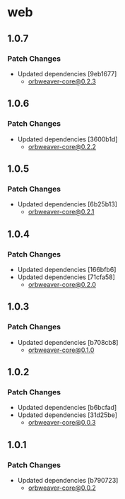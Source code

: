 # web

## 1.0.7

### Patch Changes

- Updated dependencies [9eb1677]
  - orbweaver-core@0.2.3

## 1.0.6

### Patch Changes

- Updated dependencies [3600b1d]
  - orbweaver-core@0.2.2

## 1.0.5

### Patch Changes

- Updated dependencies [6b25b13]
  - orbweaver-core@0.2.1

## 1.0.4

### Patch Changes

- Updated dependencies [166bfb6]
- Updated dependencies [71cfa58]
  - orbweaver-core@0.2.0

## 1.0.3

### Patch Changes

- Updated dependencies [b708cb8]
  - orbweaver-core@0.1.0

## 1.0.2

### Patch Changes

- Updated dependencies [b6bcfad]
- Updated dependencies [31d25be]
  - orbweaver-core@0.0.3

## 1.0.1

### Patch Changes

- Updated dependencies [b790723]
  - orbweaver-core@0.0.2
